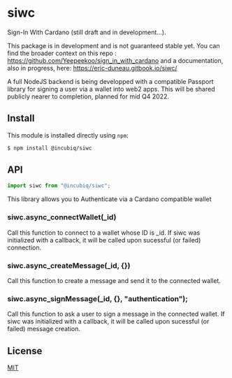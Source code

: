 # siwc

Sign-In With Cardano (still draft and in development...).

This package is in development and is not guaranteed stable yet. You can find the broader context on this repo : https://github.com/Yeepeekoo/sign_in_with_cardano and a documentation, also in progress, here: https://eric-duneau.gitbook.io/siwc/ 

A full NodeJS backend is being developped with a compatible Passport library for signing a user via a wallet into web2 apps. This will be shared publicly nearer to completion, planned for mid Q4 2022.

## Install

This module is installed directly using `npm`:

```sh
$ npm install @incubiq/siwc
```

## API

<!-- eslint-disable no-unused-vars -->

```js
import siwc from "@incubiq/siwc";
```

This library allows you to Authenticate via a Cardano compatible wallet

### siwc.async_connectWallet(_id)

Call this function to connect to a wallet whose ID is _id. 
If siwc was initialized with a callback, it will be called upon sucessful (or failed) connection.


### siwc.async_createMessage(_id, {})

Call this function to create a message and send it to the connected wallet. 

### siwc.async_signMessage(_id, {}, "authentication");

Call this function to ask a user to sign a message in the connected wallet. 
If siwc was initialized with a callback, it will be called upon sucessful (or failed) message creation.


## License

[MIT](LICENSE)

[node-url]: https://nodejs.org/en/download/
